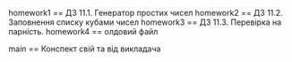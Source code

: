 homework1 == ДЗ 11.1. Генератор простих чисел
homework2 == ДЗ 11.2. Заповнення списку кубами чисел
homework3 == ДЗ 11.3. Перевірка на парність.
homework4 == олдовий файл

main ==  Конспект свій та від викладача
